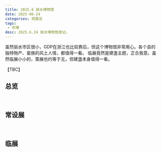 ```yaml
---
title: 2025.6 丽水博物馆
date: 2025-06-24
categories: 观展览
tags:
 - 市博
desc: 2025.6.24 丽水博物馆游记。
---
```


虽然丽水市区很小，GDP在浙江也比较靠后，但这个博物馆非常用心。各个县的独特物产、畲族的风土人情，都值得一看。
临展竟然是建盏主题，正合我意。虽然临展小小的，策展也约等于无，但建盏本身值得一看。

【TBC】

## 总览




<br>

## 常设展


<br>

## 临展

